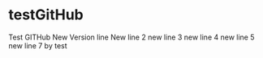 # testGitHub
Test GITHub 
New Version line
New  line 2
new line 3
new line 4
new line 5
new line 7 by test
